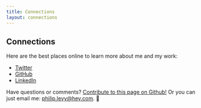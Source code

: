 ```yaml
---
title: Connections
layout: connections
---
```


## Connections

Here are the best places online to learn more about me and my work:

* [Twitter](https://twitter.com/pglevy)
* [GitHub](https://github.com/pglevy)
* [LinkedIn](https://www.linkedin.com/in/philipglevy/)

Have questions or comments? [Contribute to this page on Github!](https://github.com/pglevy/portfolio) Or you can just email me: [philip.levy@hey.com](mailto:philip.levy@hey.com). 👋
